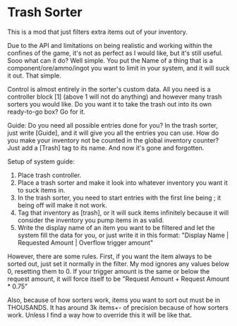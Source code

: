 # Trash Sorter

This is a mod that just filters extra items out of your inventory.

Due to the API and limitations on being realistic and working within the confines of the game, it's not as perfect as I would like, but it's still useful.
Sooo what can it do? Well simple. You put the Name of a thing that is a component/ore/ammo/ingot you want to limit in your system, and it will suck it out. That simple.

Control is almost entirely in the sorter's custom data. All you need is a controller block [1] (above 1 will not do anything) and however many trash sorters you would like. 
Do you want it to take the trash out into its own ready-to-go box? Go for it. 

Guide:
Do you need all possible entries done for you? In the trash sorter, just write [Guide], and it will give you all the entries you can use. 
How do you make your inventory not be counted in the global inventory counter? Just add a [Trash] tag to its name. And now it's gone and forgotten.

Setup of system guide:
1. Place trash controller.
2. Place a trash sorter and make it look into whatever inventory you want it to suck items in.
3. In the trash sorter, you need to start entries with the first line being <Trash filter ON>; it being off will make it not work. 
4. Tag that inventory as [trash], or it will suck items infinitely because it will consider the inventory you pump items in as valid.
5. Write the display name of an item you want to be filtered and let the system fill the data for you, or just write it in this format: "Display Name | Requested Amount | Overflow trigger amount"

However, there are some rules. First, if you want the item always to be sorted out, just set it normally in the filter. My mod ignores any values below 0, resetting them to 0. 
If your trigger amount is the same or below the request amount, it will force itself to be "Request Amount + Request Amount * 0.75"

Also, because of how sorters work, items you want to sort out must be in THOUSANDS. It has around 3k items+- of precision because of how sorters work. Unless I find a way how to override this it will be like that.
